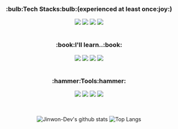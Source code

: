 <div align="center">
<h3>:bulb:Tech Stacks:bulb:(experienced at least once:joy:)</h3>
<img src="https://img.shields.io/badge/C-A8B9CC?style=for-the-badge&logo=c&logoColor=white">
<img src="https://img.shields.io/badge/C%2B%2B-00599?style=for-the-badge&logo=C%2B%2B&logoColor=white">
<img src="https://img.shields.io/badge/JAVA-007396?style=for-the-badge&logo=java&logoColor=white">
<img src="https://img.shields.io/badge/Arduino-00979D?style=for-the-badge&logo=arduino&logoColor=white">

  </div> <br/>
<div align="center">
<h3>:book:I'll learn..:book:</h3>
<img src="https://img.shields.io/badge/html-E34F26?style=for-the-badge&logo=html5&logoColor=white">
<img src="https://img.shields.io/badge/css-1572B6?style=for-the-badge&logo=css3&logoColor=white">
<img src="https://img.shields.io/badge/javascript-F7DF1E?style=for-the-badge&logo=javascript&logoColor=black">
<img src="https://img.shields.io/badge/github-181717?style=for-the-badge&logo=github&logoColor=white">
  </div> <br/>

<div align="center">
<h3>:hammer:Tools:hammer:</h3> 
<img src="https://img.shields.io/badge/visual studio-5C2D91?style=for-the-badge&logo=visual studio&logoColor=white">
<img src="https://img.shields.io/badge/vs code-007ACC?style=for-the-badge&logo=visual studio code&logoColor=white">
<img src="https://img.shields.io/badge/eclipse IDE-2C2255?style=for-the-badge&logo=eclipse IDE&logoColor=white">
<img src="https://img.shields.io/badge/unity-FFFFFF?style=for-the-badge&logo=unity&logoColor=black">
<br/> <br/> 
  </div> <br/>

<div align="center">
  
![Jinwon-Dev's github stats](https://github-readme-stats.vercel.app/api?username=Jinwon-Dev&show_icons=true&theme=dark)
![Top Langs](https://github-readme-stats.vercel.app/api/top-langs/?username=Jinwon-Dev&layout=compact&theme=dark)
 </div>
